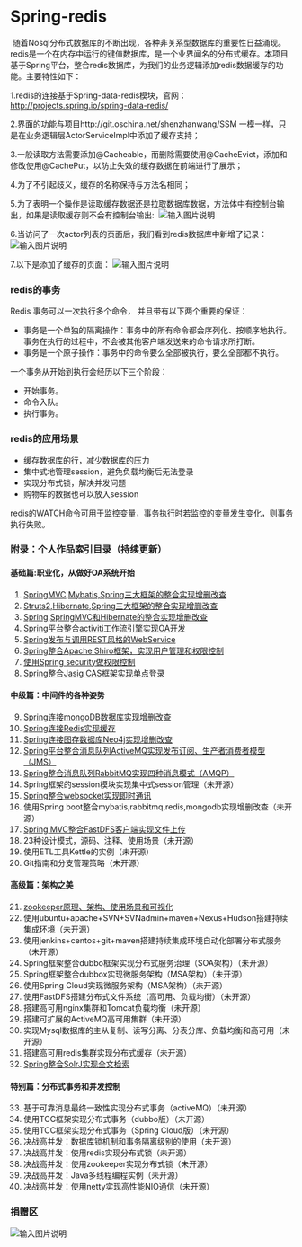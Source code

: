 # Spring-redis
  随着Nosql分布式数据库的不断出现，各种非关系型数据库的重要性日益涌现。redis是一个在内存中运行的键值数据库，是一个业界闻名的分布式缓存。本项目基于Spring平台，整合redis数据库，为我们的业务逻辑添加redis数据缓存的功能。主要特性如下：
  
  1.redis的连接基于Spring-data-redis模块，官网：http://projects.spring.io/spring-data-redis/
  
  2.界面的功能与项目http://git.oschina.net/shenzhanwang/SSM 一模一样，只是在业务逻辑层ActorServiceImpl中添加了缓存支持；
  
  3.一般读取方法需要添加@Cacheable，而删除需要使用@CacheEvict，添加和修改使用@CachePut，以防止失效的缓存数据在前端进行了展示；
  
  4.为了不引起歧义，缓存的名称保持与方法名相同；
  
  5.为了表明一个操作是读取缓存数据还是拉取数据库数据，方法体中有控制台输出，如果是读取缓存则不会有控制台输出:
       ![输入图片说明](http://git.oschina.net/uploads/images/2016/1203/114814_d2e20090_1110335.jpeg "在这里输入图片标题")
       
 6.当访问了一次actor列表的页面后，我们看到redis数据库中新增了记录：
     ![输入图片说明](http://git.oschina.net/uploads/images/2016/1203/114840_6b798e23_1110335.jpeg "在这里输入图片标题")
     
 7.以下是添加了缓存的页面：
  ![输入图片说明](http://git.oschina.net/uploads/images/2016/1203/114855_61a29982_1110335.jpeg "在这里输入图片标题")
### redis的事务
Redis 事务可以一次执行多个命令， 并且带有以下两个重要的保证：
- 事务是一个单独的隔离操作：事务中的所有命令都会序列化、按顺序地执行。事务在执行的过程中，不会被其他客户端发送来的命令请求所打断。
- 事务是一个原子操作：事务中的命令要么全部被执行，要么全部都不执行。

一个事务从开始到执行会经历以下三个阶段：
- 开始事务。
- 命令入队。
- 执行事务。

### redis的应用场景
- 缓存数据库的行，减少数据库的压力
- 集中式地管理session，避免负载均衡后无法登录
- 实现分布式锁，解决并发问题
- 购物车的数据也可以放入session

redis的WATCH命令可用于监控变量，事务执行时若监控的变量发生变化，则事务执行失败。
### 附录：个人作品索引目录（持续更新）

#### 基础篇:职业化，从做好OA系统开始
1. [SpringMVC,Mybatis,Spring三大框架的整合实现增删改查](https://gitee.com/shenzhanwang/SSM)
2. [Struts2,Hibernate,Spring三大框架的整合实现增删改查](https://gitee.com/shenzhanwang/S2SH)
3. [Spring,SpringMVC和Hibernate的整合实现增删改查](https://gitee.com/shenzhanwang/SSH)
4. [Spring平台整合activiti工作流引擎实现OA开发](https://gitee.com/shenzhanwang/Spring-activiti)
5. [Spring发布与调用REST风格的WebService](https://gitee.com/shenzhanwang/Spring-REST)
6. [Spring整合Apache Shiro框架，实现用户管理和权限控制](https://gitee.com/shenzhanwang/Spring-shiro)
7. [使用Spring security做权限控制](https://gitee.com/shenzhanwang/spring-security-demo)
8. [Spring整合Jasig CAS框架实现单点登录](https://gitee.com/shenzhanwang/Spring-cas-sso)
#### 中级篇：中间件的各种姿势
9. [Spring连接mongoDB数据库实现增删改查](https://gitee.com/shenzhanwang/Spring-mongoDB)
10. [Spring连接Redis实现缓存](https://gitee.com/shenzhanwang/Spring-redis)
11. [Spring连接图存数据库Neo4j实现增删改查](https://gitee.com/shenzhanwang/Spring-neo4j)
12. [Spring平台整合消息队列ActiveMQ实现发布订阅、生产者消费者模型（JMS）](https://gitee.com/shenzhanwang/Spring-activeMQ)
13. [Spring整合消息队列RabbitMQ实现四种消息模式（AMQP）](https://gitee.com/shenzhanwang/Spring-rabbitMQ)
14. Spring框架的session模块实现集中式session管理（未开源）
15. [Spring整合websocket实现即时通讯](https://gitee.com/shenzhanwang/Spring-websocket)
16. 使用Spring boot整合mybatis,rabbitmq,redis,mongodb实现增删改查（未开源）
17. [Spring MVC整合FastDFS客户端实现文件上传](https://gitee.com/shenzhanwang/Spring-fastdfs)
18. 23种设计模式，源码、注释、使用场景（未开源）
19. 使用ETL工具Kettle的实例（未开源）
20. Git指南和分支管理策略（未开源）
#### 高级篇：架构之美
21. [zookeeper原理、架构、使用场景和可视化](https://gitee.com/shenzhanwang/zookeeper-practice)
22. 使用ubuntu+apache+SVN+SVNadmin+maven+Nexus+Hudson搭建持续集成环境（未开源）
23. 使用jenkins+centos+git+maven搭建持续集成环境自动化部署分布式服务（未开源）
24. Spring框架整合dubbo框架实现分布式服务治理（SOA架构）（未开源）
25. Spring框架整合dubbox实现微服务架构（MSA架构）（未开源）
26. 使用Spring Cloud实现微服务架构（MSA架构）（未开源）
27. 使用FastDFS搭建分布式文件系统（高可用、负载均衡）（未开源）
28. 搭建高可用nginx集群和Tomcat负载均衡（未开源）
29. 搭建可扩展的ActiveMQ高可用集群（未开源）
30. 实现Mysql数据库的主从复制、读写分离、分表分库、负载均衡和高可用（未开源）
31. 搭建高可用redis集群实现分布式缓存（未开源）
32. [Spring整合SolrJ实现全文检索](https://gitee.com/shenzhanwang/Spring-solr)
#### 特别篇：分布式事务和并发控制
33. 基于可靠消息最终一致性实现分布式事务（activeMQ）（未开源）
34. 使用TCC框架实现分布式事务（dubbo版）（未开源）
35. 使用TCC框架实现分布式事务（Spring Cloud版）（未开源）
36. 决战高并发：数据库锁机制和事务隔离级别的使用（未开源）
37. 决战高并发：使用redis实现分布式锁（未开源）
38. 决战高并发：使用zookeeper实现分布式锁（未开源）
39. 决战高并发：Java多线程编程实例（未开源）
40. 决战高并发：使用netty实现高性能NIO通信（未开源）

### 捐赠区
![输入图片说明](https://images.gitee.com/uploads/images/2018/0719/154323_12a5c89c_1110335.jpeg "mm_facetoface_collect_qrcode_1531986023521.jpg")

